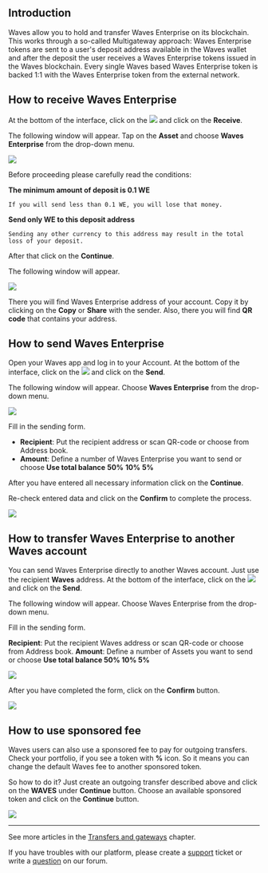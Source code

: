 ## Introduction

Waves allow you to hold and transfer Waves Enterprise on its blockchain. This works through a so-called Multigateway approach: Waves Enterprise tokens are sent to a user's deposit address available in the Waves wallet and after the deposit the user receives a Waves Enterprise tokens issued in the Waves blockchain. Every single Waves based Waves Enterprise token is backed 1:1 with the Waves Enterprise token from the external network.

## How to receive Waves Enterprise

At the bottom of the interface, click on the ![](/waves-client/mobile-apps/_assets/waves_transfers_ios_01.png) and click on the **Receive**.

The following window will appear. Tap on the **Asset** and choose **Waves Enterprise** from the drop-down menu.

![](/waves-client/mobile-apps/_assets/vostok_transfers_01.png)

Before proceeding please carefully read the conditions:

**The minimum amount of deposit is 0.1 WE**
```
If you will send less than 0.1 WE, you will lose that money.
```
**Send only WE to this deposit address**
```
Sending any other currency to this address may result in the total loss of your deposit.
```

After that click on the **Continue**.

The following window will appear.

![](/waves-client/mobile-apps/_assets/vostok_transfers_02.png)

There you will find Waves Enterprise address of your account. Copy it by clicking on the **Copy** or **Share** with the sender. Also, there you will find **QR code** that contains your address.

## How to send Waves Enterprise

Open your Waves app and log in to your Account.
At the bottom of the interface, click on the ![](/waves-client/mobile-apps/_assets/waves_transfers_ios_01.png) and click on the **Send**.

The following window will appear. Choose **Waves Enterprise** from the drop-down menu.

![](/waves-client/mobile-apps/_assets/vostok_transfers_03.png)

Fill in the sending form.

* **Recipient**: Put the recipient address or scan QR-code or choose from Address book.
* **Amount**: Define a number of Waves Enterprise you want to send or choose **Use total balance** **50%** **10%** **5%**

After you have entered all necessary information click on the **Continue**.

Re-check entered data and click on the **Confirm** to complete the process.

![](/waves-client/mobile-apps/_assets/vostok_transfers_04.png)

## How to transfer Waves Enterprise to another Waves account

You can send Waves Enterprise directly to another Waves account. Just use the recipient **Waves** address.
At the bottom of the interface, click on the ![](/waves-client/mobile-apps/_assets/waves_transfers_ios_01.png) and click on the **Send**.

The following window will appear. Choose Waves Enterprise from the drop-down menu.

Fill in the sending form.

**Recipient**: Put the recipient Waves address or scan QR-code or choose from Address book.
**Amount**: Define a number of Assets you want to send or choose **Use total balance 50% 10% 5%**

![](/waves-client/mobile-apps/_assets/vostok_transfers_05.png)

After you have completed the form, click on the **Confirm** button.

![](/waves-client/mobile-apps/_assets/vostok_transfers_06.png)

## How to use sponsored fee

Waves users can also use a sponsored fee to pay for outgoing transfers. Check your portfolio, if you see a token with **%** icon. So it means you can change the default Waves fee to another sponsored token.

So how to do it? Just create an outgoing transfer described above and click on the **WAVES** under **Continue** button.
Choose an available sponsored token and click on the **Continue** button.

![](/waves-client/mobile-apps/_assets/transaction_fee.png)

___

See more articles in the [Transfers and gateways](/waves-client/mobile-apps/iOS/wallet-management.md) chapter.

If you have troubles with our platform, please create a [support](https://support.wavesplatform.com/) ticket or write a [question](https://forum.wavesplatform.com/) on our forum.
